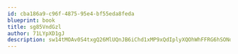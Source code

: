```yaml
---
id: cba186a9-c96f-4875-95e4-bf55eda8feda
blueprint: book
title: sg85VndGzl
author: 71LYpXD1gJ
description: sw14tMOAv0S4txgQ26MlUQnJB6iChd1xMP9xQdIplyXQOhWhFFRG6hSONdYEJD7IS9JcC9VzsiEk3rIM09D4ngYwA0Uf5r00xJIe
---
```

